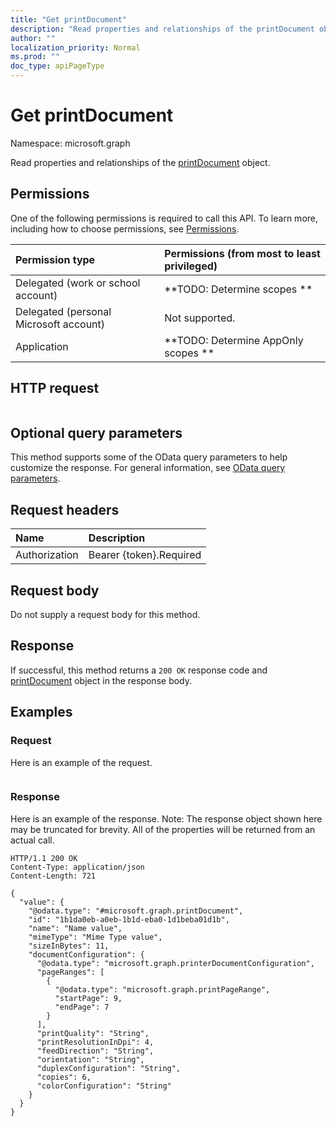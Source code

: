 ```yaml
---
title: "Get printDocument"
description: "Read properties and relationships of the printDocument object."
author: ""
localization_priority: Normal
ms.prod: ""
doc_type: apiPageType
---
```


# Get printDocument

Namespace: microsoft.graph

Read properties and relationships of the [printDocument](../resources/printdocument.md) object.

## Permissions
One of the following permissions is required to call this API. To learn more, including how to choose permissions, see [Permissions](/concepts/permissions-reference.md).

|Permission type|Permissions (from most to least privileged)|
|:---|:---|
|Delegated (work or school account)|**TODO: Determine scopes **|
|Delegated (personal Microsoft account)|Not supported.|
|Application|**TODO: Determine AppOnly scopes **|

## HTTP request
<!-- {
  "blockType": "ignored"
}
-->
``` http
```

## Optional query parameters
This method supports some of the OData query parameters to help customize the response. For general information, see [OData query parameters](/graph/query-parameters).

## Request headers
|Name|Description|
|:---|:---|
|Authorization|Bearer {token}.Required|

## Request body
Do not supply a request body for this method.

## Response
If successful, this method returns a `200 OK` response code and [printDocument](../resources/printdocument.md) object in the response body.

## Examples

### Request
Here is an example of the request.
<!-- {
  "blockType": "request",
  "name": "get_printdocument"
}
-->
``` http

```

### Response
Here is an example of the response. Note: The response object shown here may be truncated for brevity. All of the properties will be returned from an actual call.
<!-- {
  "blockType": "response",
  "truncated": true,
  "@odata.type": "microsoft.graph.printDocument"
}
-->
``` http
HTTP/1.1 200 OK
Content-Type: application/json
Content-Length: 721

{
  "value": {
    "@odata.type": "#microsoft.graph.printDocument",
    "id": "1b1da0eb-a0eb-1b1d-eba0-1d1beba01d1b",
    "name": "Name value",
    "mimeType": "Mime Type value",
    "sizeInBytes": 11,
    "documentConfiguration": {
      "@odata.type": "microsoft.graph.printerDocumentConfiguration",
      "pageRanges": [
        {
          "@odata.type": "microsoft.graph.printPageRange",
          "startPage": 9,
          "endPage": 7
        }
      ],
      "printQuality": "String",
      "printResolutionInDpi": 4,
      "feedDirection": "String",
      "orientation": "String",
      "duplexConfiguration": "String",
      "copies": 6,
      "colorConfiguration": "String"
    }
  }
}
```

